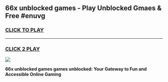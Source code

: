 
## 66x unblocked games - Play Unblocked Gmaes & Free #enuvg
<h3>
<a href="https://news.freeplayer.one?title=66x_unblocked_games&ref=03M">CLICK TO PLAY</a></h3>
<hr>

<h3>
<a href="https://news.freeplayer.one?title=66x_unblocked_games&ref=03M">CLICK 2 PLAY</a>
  
</h3>

<a href="https://news.freeplayer.one?title=66x_unblocked_games&ref=03M"><img src="https://clearcache.store/games.png"></a>


**66x unblocked games games unblocked: Your Gateway to Fun and Accessible Online Gaming**
